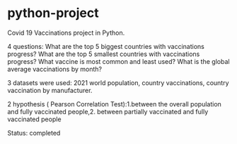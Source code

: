 # python-project
Covid 19 Vaccinations project in Python.

4 questions: What are the top 5 biggest countries with vaccinations progress? What are the top 5 smallest countries with vaccinations progress? What vaccine is most common and least used? What is the global average vaccinations by month?

3 datasets were used: 2021 world population, country vaccinations, country vaccination by manufacturer.

2 hypothesis ( Pearson Correlation Test):1.between the overall population and fully vaccinated people,2. between partially vaccinated and fully vaccinated people

Status: completed

